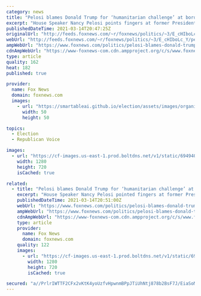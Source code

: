 ```yaml
---
category: news
title: "Pelosi blames Donald Trump for ‘humanitarian challenge’ at border, inheritance of ‘broken system’"
excerpt: "House Speaker Nancy Pelosi points fingers at former President Donald Trump for the current situation at the border on ABC News' \"This Week.\""
publishedDateTime: 2021-03-14T20:47:25Z
originalUrl: "http://feeds.foxnews.com/~r/foxnews/politics/~3/E_cHIboLc_Y/pelosi-blames-donald-trump-for-humanitarian-challenge-at-border-inheritance-of-broken-system"
webUrl: "http://feeds.foxnews.com/~r/foxnews/politics/~3/E_cHIboLc_Y/pelosi-blames-donald-trump-for-humanitarian-challenge-at-border-inheritance-of-broken-system"
ampWebUrl: "https://www.foxnews.com/politics/pelosi-blames-donald-trump-for-humanitarian-challenge-at-border-inheritance-of-broken-system.amp"
cdnAmpWebUrl: "https://www-foxnews-com.cdn.ampproject.org/c/s/www.foxnews.com/politics/pelosi-blames-donald-trump-for-humanitarian-challenge-at-border-inheritance-of-broken-system.amp"
type: article
quality: 162
heat: 182
published: true

provider:
  name: Fox News
  domain: foxnews.com
  images:
    - url: "https://smartableai.github.io/election/assets/images/organizations/foxnews.com-50x50.jpg"
      width: 50
      height: 50

topics:
  - Election
  - Republican Voice

images:
  - url: "https://cf-images.us-east-1.prod.boltdns.net/v1/static/694940094001/0aa8298d-286e-4223-940c-79aa5850d627/e55e808f-3039-4df5-978a-48237bd336f3/1280x720/match/image.jpg"
    width: 1280
    height: 720
    isCached: true

related:
  - title: "Pelosi blames Donald Trump for ‘humanitarian challenge’ at border, inheritance of ‘broken system’"
    excerpt: "House Speaker Nancy Pelosi pointed fingers at former President Donald Trump, insinuating that he’s to blame for the crisis at the border during an appearance on ABC News’ \"This Week\" Sunday. \"This is a humanitarian challenge to all of us,\" she said."
    publishedDateTime: 2021-03-14T20:51:00Z
    webUrl: "https://www.foxnews.com/politics/pelosi-blames-donald-trump-for-humanitarian-challenge-at-border-inheritance-of-broken-system"
    ampWebUrl: "https://www.foxnews.com/politics/pelosi-blames-donald-trump-for-humanitarian-challenge-at-border-inheritance-of-broken-system.amp"
    cdnAmpWebUrl: "https://www-foxnews-com.cdn.ampproject.org/c/s/www.foxnews.com/politics/pelosi-blames-donald-trump-for-humanitarian-challenge-at-border-inheritance-of-broken-system.amp"
    type: article
    provider:
      name: Fox News
      domain: foxnews.com
    quality: 122
    images:
      - url: "https://cf-images.us-east-1.prod.boltdns.net/v1/static/694940094001/0aa8298d-286e-4223-940c-79aa5850d627/e55e808f-3039-4df5-978a-48237bd336f3/1280x720/match/image.jpg"
        width: 1280
        height: 720
        isCached: true

secured: "a//PrlrIWTTF2CFx2vKtK4yoUzfvHpwnmBPpJTiUhNtj878b2BsF7J/EiaSoMFV+tCyDTnpXxO/tE16OI45JoaHKI/xcFVJDwWDbICUR6v0LbKoS2PGnY8N5w9uBo83eo5jLtjedU37Mwyu9VjCZWYJyFugkaaOMkWjzL0f/mbdpL62dXSE9efuCipXOEpBgDHXuLHY+WRlw6hN9KM9zLtuGC0AywjqLLDZET2Ri0BaZDefhjNHD1hngODAQg/a2Eh8SGzMUti+ZnJYBblwFvfFuoyHStyMOBBI7JVPEseFfMAXHZYVjH4EivkH17pQtdWUbjKNqff8zwSJFmcV95hSTDoS7kRFUdu8AEukwIHA=;vLXu7FqWl2HSfCJM5DSmnA=="
---
```


